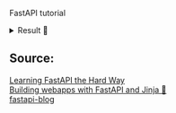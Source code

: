 FastAPI tutorial

<details>
<summary>Result 👀</summary>
<img width="700" alt="YELLOW!!" src="https://github.com/Mikhail11235/fastapi_tutorial/assets/59762084/206bbaec-e804-4090-bc26-2d7e1cdba575">
</details>


## Source:
[Learning FastAPI the Hard Way](https://www.fastapitutorial.com/blog/fastapi-course/)
<br>
[Building webapps with FastAPI and Jinja 🥷](https://www.fastapitutorial.com/blog/webapps-with-fastapi-jinja/)
<br>
[fastapi-blog](https://github.com/sourabhsinha396/fastapi-blog)



